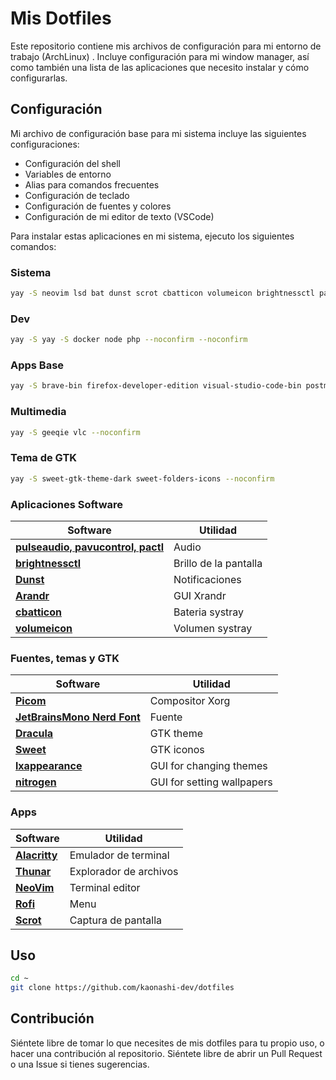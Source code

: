 # Mis Dotfiles

Este repositorio contiene mis archivos de configuración para mi entorno de trabajo (ArchLinux) . Incluye configuración para mi window manager, así como también una lista de las aplicaciones que necesito instalar y cómo configurarlas.

## Configuración

Mi archivo de configuración base para mi sistema incluye las siguientes configuraciones:

- Configuración del shell
- Variables de entorno
- Alias para comandos frecuentes
- Configuración de teclado
- Configuración de fuentes y colores
- Configuración de mi editor de texto (VSCode)

Para instalar estas aplicaciones en mi sistema, ejecuto los siguientes comandos:

### Sistema
```bash
yay -S neovim lsd bat dunst scrot cbatticon volumeicon brightnessctl pactl alacritty btop nitrogen thunar --noconfirm
```
### Dev
```bash
yay -S yay -S docker node php --noconfirm --noconfirm
```
### Apps Base
```bash
yay -S brave-bin firefox-developer-edition visual-studio-code-bin postman-bin --noconfirm
```
### Multimedia
```bash
yay -S geeqie vlc --noconfirm
```
### Tema de GTK
```bash
yay -S sweet-gtk-theme-dark sweet-folders-icons --noconfirm
```
### Aplicaciones Software

| Software                                                                                            | Utilidad                         |
| --------------------------------------------------------------------------------------------------- | -------------------------------- |
| **[pulseaudio, pavucontrol, pactl](https://wiki.archlinux.org/title/PulseAudio)**                                       | Audio                            |
| **[brightnessctl](https://www.archlinux.org/packages/community/x86_64/brightnessctl/)**             | Brillo de la pantalla            |
| **[Dunst](https://wiki.archlinux.org/index.php/Desktop_notifications)**                             | Notificaciones                   |
| **[Arandr](https://www.archlinux.org/packages/community/any/arandr/)**                              | GUI Xrandr                       |
| **[cbatticon](https://www.archlinux.org/packages/community/x86_64/cbatticon/)**                     | Bateria systray                  |
| **[volumeicon](https://www.archlinux.org/packages/community/x86_64/volumeicon/)**                   | Volumen systray                  |

### Fuentes, temas y GTK

| Software                                                                               | Utilidad                   |
| -------------------------------------------------------------------------------------- | -------------------------- |
| **[Picom](https://wiki.archlinux.org/index.php/Picom)**                                | Compositor Xorg            |
| **[JetBrainsMono Nerd Font](https://www.nerdfonts.com/font-downloads)**                | Fuente                     |
| **[Dracula](https://www.gnome-look.org/p/1687249)**                                    | GTK theme                  |
| **[Sweet](https://www.gnome-look.org/p/1253385/)**                                     | GTK iconos                 |
| **[lxappearance](https://www.archlinux.org/packages/community/x86_64/lxappearance/)**  | GUI for changing themes    |
| **[nitrogen](https://wiki.archlinux.org/index.php/Nitrogen)**                          | GUI for setting wallpapers |

### Apps

| Software                                                              | Utilidad                 |
| --------------------------------------------------------------------- | ------------------------ |
| **[Alacritty](https://wiki.archlinux.org/index.php/Alacritty)**       | Emulador de terminal     |
| **[Thunar](https://wiki.archlinux.org/index.php/Thunar)**             | Explorador de archivos   |
| **[NeoVim](https://wiki.archlinux.org/index.php/Neovim)**             | Terminal editor          |
| **[Rofi](https://wiki.archlinux.org/index.php/Rofi)**                 | Menu                     |
| **[Scrot](https://wiki.archlinux.org/index.php/Screen_capture)**      | Captura de pantalla      |

## Uso
```bash
cd ~
git clone https://github.com/kaonashi-dev/dotfiles
```

## Contribución

Siéntete libre de tomar lo que necesites de mis dotfiles para tu propio uso, o hacer una contribución al repositorio. Siéntete libre de abrir un Pull Request o una Issue si tienes sugerencias.
